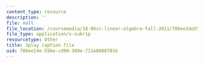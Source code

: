 ```yaml
---
content_type: resource
description: ''
file: null
file_location: /coursemedia/18-06sc-linear-algebra-fall-2011/706ee14e55becd90389e711e8688701b_J7DzL2_Na80.srt
file_type: application/x-subrip
resourcetype: Other
title: 3play caption file
uid: 706ee14e-55be-cd90-389e-711e8688701b
---
```

